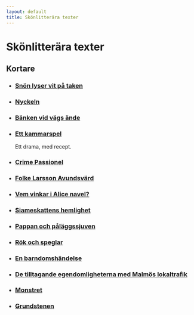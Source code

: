 ```yaml
---
layout: default
title: Skönlitterära texter
---
```


# Skönlitterära texter

## Kortare

* ### [Snön lyser vit på taken](/files/snon-lyser-vit-pa-taken.pdf)

* ### [Nyckeln](/files/nyckeln.pdf)

* ### [Bänken vid vägs ände](/files/banken-vid-vags-ande.pdf)

* ### [Ett kammarspel](/files/ett-kammarspel.pdf)
  Ett drama, med recept.

* ### [Crime Passionel](/files/crime-passionel.pdf)

* ### [Folke Larsson Avundsvärd](/files/folke-larsson-avundsvard.pdf)

* ### [Vem vinkar i Alice navel?](/files/vem-vinkar-i-alice-navel.pdf)

* ### [Siameskattens hemlighet](/files/siameskattens-hemlighet.pdf)

* ### [Pappan och påläggssjuven](/files/pappan-och-palaggstjuven.pdf)

* ### [Rök och speglar](/files/rok-och-speglar.pdf)

* ### [En barndomshändelse](/files/en-barndomshandelse.pdf)

* ### [De tilltagande egendomligheterna med Malmös lokaltrafik](/files/de-tilltagande-egendomligheterna.pdf)

* ### [Monstret](/files/monstret.pdf)

* ### [Grundstenen](/files/grundstenen.pdf)